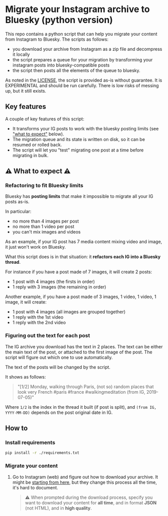 # Migrate your Instagram archive to Bluesky (python version)

This repo contains a python script that can help you migrate your content from Instagram to Bluesky. The scripts as follows:
- you download your archive from Instagram as a zip file and decompress it locally
- the script prepares a queue for your migration by transforming your instagram posts into bluesky-compatible posts
- the script then posts all the elements of the queue to bluesky.

As noted in the [LICENSE](./LICENSE), the script is provided as-is without guarantee. It is EXPERIMENTAL and should be run carefully. There is low risks of messing up, but it still exists.

## Key features

A couple of key features of this script:
- It transforms your IG posts to work with the bluesky posting limits (see ["what to expect"](#what-to-expect) below).
- The migration queue and its state is written on disk, so it can be resumed or rolled back.
- The script will let you "test" migrating one post at a time before migrating in bulk.

## :warning: What to expect :warning:

### Refactoring to fit Bluesky limits

Bluesky has **posting limits** that make it impossible to migrate all your IG posts as-is.

In particular:
- no more than 4 images per post
- no more than 1 video per post
- you can't mix images and videos

As an example, if your IG post has 7 media content mixing video and image, it just won't work on Bluesky.

What this script does is in that situation: it **refactors each IG into a Bluesky thread**.

For instance if you have a post made of 7 images, it will create 2 posts:
- 1 post with 4 images (the firsts in order)
- 1 reply with 3 images (the remaining in order)

Another example, if you have a post made of 3 images, 1 video, 1 video, 1 image, it will create:
- 1 post with 4 images (all images are grouped together)
- 1 reply with the 1st video
- 1 reply with the 2nd video

### Figuring out the text for each post

The IG archive you download has the text in 2 places. The text can be either the main text of the post, or attached to the first image of the post. The script will figure out which one to use automatically.

The text of the posts will be changed by the script.

It shows as follows:

> "\[1/2\] Monday, walking through Paris, (not so) random places that look very French #paris #france #walkingmeditation (from IG, 2019-07-05)"

Where `1/2` is the index in the thread it built (if post is split), and `(from IG, YYYY-MM-DD)` depends on the post original date in IG.

## How to

### Install requirements

```bash
pip install -r ./requirements.txt
```

### Migrate your content

1. Go to Instagram (web) and figure out how to download your archive. It might be [starting from here](https://www.instagram.com/download/request), but they change this process all the time, it's hard to document.

    > :warning: When prompted during the download process, specify you want to download your content for **all time**, and in format **JSON** (not HTML), and in **high quality**.
